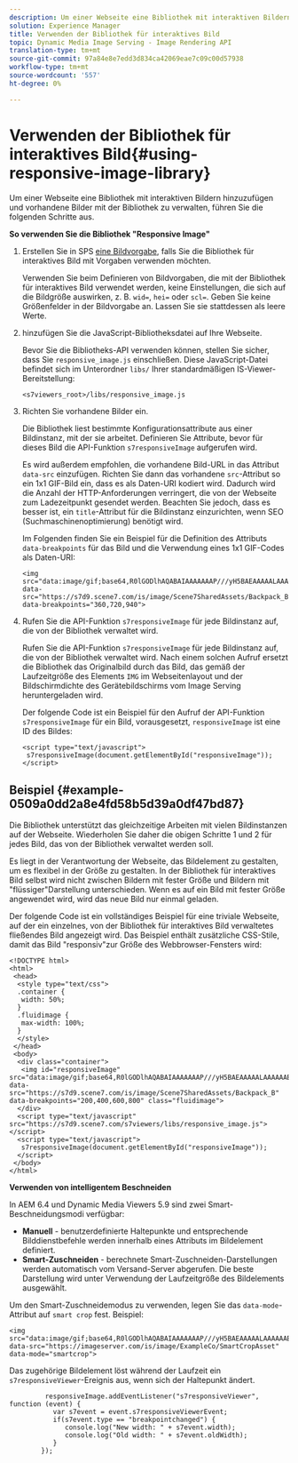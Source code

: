 ```yaml
---
description: Um einer Webseite eine Bibliothek mit interaktiven Bildern hinzuzufügen und vorhandene Bilder mit der Bibliothek zu verwalten, führen Sie die folgenden Schritte aus.
solution: Experience Manager
title: Verwenden der Bibliothek für interaktives Bild
topic: Dynamic Media Image Serving - Image Rendering API
translation-type: tm+mt
source-git-commit: 97a84e8e7edd3d834ca42069eae7c09c00d57938
workflow-type: tm+mt
source-wordcount: '557'
ht-degree: 0%

---
```



# Verwenden der Bibliothek für interaktives Bild{#using-responsive-image-library}

Um einer Webseite eine Bibliothek mit interaktiven Bildern hinzuzufügen und vorhandene Bilder mit der Bibliothek zu verwalten, führen Sie die folgenden Schritte aus.

**So verwenden Sie die Bibliothek &quot;Responsive Image&quot;**

1. Erstellen Sie in SPS [eine Bildvorgabe](http://help.adobe.com/en_US/scene7/using/WS2F6A1049-B41F-447d-A520-91227F9CDABF.html), falls Sie die Bibliothek für interaktives Bild mit Vorgaben verwenden möchten.

   Verwenden Sie beim Definieren von Bildvorgaben, die mit der Bibliothek für interaktives Bild verwendet werden, keine Einstellungen, die sich auf die Bildgröße auswirken, z. B. `wid=`, `hei=` oder `scl=`. Geben Sie keine Größenfelder in der Bildvorgabe an. Lassen Sie sie stattdessen als leere Werte.
1. hinzufügen Sie die JavaScript-Bibliotheksdatei auf Ihre Webseite.

   Bevor Sie die Bibliotheks-API verwenden können, stellen Sie sicher, dass Sie `responsive_image.js` einschließen. Diese JavaScript-Datei befindet sich im Unterordner `libs/` Ihrer standardmäßigen IS-Viewer-Bereitstellung:

   `<s7viewers_root>/libs/responsive_image.js`
1. Richten Sie vorhandene Bilder ein.

   Die Bibliothek liest bestimmte Konfigurationsattribute aus einer Bildinstanz, mit der sie arbeitet. Definieren Sie Attribute, bevor für dieses Bild die API-Funktion `s7responsiveImage` aufgerufen wird.

   Es wird außerdem empfohlen, die vorhandene Bild-URL in das Attribut `data-src` einzufügen. Richten Sie dann das vorhandene `src`-Attribut so ein 1x1 GIF-Bild ein, dass es als Daten-URI kodiert wird. Dadurch wird die Anzahl der HTTP-Anforderungen verringert, die von der Webseite zum Ladezeitpunkt gesendet werden. Beachten Sie jedoch, dass es besser ist, ein `title`-Attribut für die Bildinstanz einzurichten, wenn SEO (Suchmaschinenoptimierung) benötigt wird.

   Im Folgenden finden Sie ein Beispiel für die Definition des Attributs `data-breakpoints` für das Bild und die Verwendung eines 1x1 GIF-Codes als Daten-URI:

   ```
   <img src="data:image/gif;base64,R0lGODlhAQABAIAAAAAAAP///yH5BAEAAAAALAAAAAABAAEAAAIBRAA7" data-src="https://s7d9.scene7.com/is/image/Scene7SharedAssets/Backpack_B" data-breakpoints="360,720,940">
   ```

1. Rufen Sie die API-Funktion `s7responsiveImage` für jede Bildinstanz auf, die von der Bibliothek verwaltet wird.

   Rufen Sie die API-Funktion `s7responsiveImage` für jede Bildinstanz auf, die von der Bibliothek verwaltet wird. Nach einem solchen Aufruf ersetzt die Bibliothek das Originalbild durch das Bild, das gemäß der Laufzeitgröße des Elements `IMG` im Webseitenlayout und der Bildschirmdichte des Gerätebildschirms vom Image Serving heruntergeladen wird.

   Der folgende Code ist ein Beispiel für den Aufruf der API-Funktion `s7responsiveImage` für ein Bild, vorausgesetzt, `responsiveImage` ist eine ID des Bildes:

   ```
   <script type="text/javascript"> 
    s7responsiveImage(document.getElementById("responsiveImage")); 
   </script>
   ```

## Beispiel {#example-0509a0dd2a8e4fd58b5d39a0df47bd87}

Die Bibliothek unterstützt das gleichzeitige Arbeiten mit vielen Bildinstanzen auf der Webseite. Wiederholen Sie daher die obigen Schritte 1 und 2 für jedes Bild, das von der Bibliothek verwaltet werden soll.

Es liegt in der Verantwortung der Webseite, das Bildelement zu gestalten, um es flexibel in der Größe zu gestalten. In der Bibliothek für interaktives Bild selbst wird nicht zwischen Bildern mit fester Größe und Bildern mit &quot;flüssiger&quot;Darstellung unterschieden. Wenn es auf ein Bild mit fester Größe angewendet wird, wird das neue Bild nur einmal geladen.

Der folgende Code ist ein vollständiges Beispiel für eine triviale Webseite, auf der ein einzelnes, von der Bibliothek für interaktives Bild verwaltetes fließendes Bild angezeigt wird. Das Beispiel enthält zusätzliche CSS-Stile, damit das Bild &quot;responsiv&quot;zur Größe des Webbrowser-Fensters wird:

```
<!DOCTYPE html> 
<html> 
 <head> 
  <style type="text/css"> 
  .container { 
   width: 50%; 
  } 
  .fluidimage { 
   max-width: 100%; 
  } 
  </style> 
 </head> 
 <body> 
  <div class="container"> 
   <img id="responsiveImage" src="data:image/gif;base64,R0lGODlhAQABAIAAAAAAAP///yH5BAEAAAAALAAAAAABAAEAAAIBRAA7" data-src="https://s7d9.scene7.com/is/image/Scene7SharedAssets/Backpack_B" data-breakpoints="200,400,600,800" class="fluidimage"> 
  </div> 
  <script type="text/javascript" src="https://s7d9.scene7.com/s7viewers/libs/responsive_image.js"></script> 
  <script type="text/javascript"> 
   s7responsiveImage(document.getElementById("responsiveImage")); 
  </script> 
 </body> 
</html>
```

**Verwenden von intelligentem Beschneiden**

In AEM 6.4 und Dynamic Media Viewers 5.9 sind zwei Smart-Beschneidungsmodi verfügbar:

* **Manuell**  - benutzerdefinierte Haltepunkte und entsprechende Bilddienstbefehle werden innerhalb eines Attributs im Bildelement definiert.
* **Smart-Zuschneiden**  - berechnete Smart-Zuschneiden-Darstellungen werden automatisch vom Versand-Server abgerufen. Die beste Darstellung wird unter Verwendung der Laufzeitgröße des Bildelements ausgewählt.

Um den Smart-Zuschneidemodus zu verwenden, legen Sie das `data-mode`-Attribut auf `smart crop` fest. Beispiel:

```
<img 
src="data:image/gif;base64,R0lGODlhAQABAIAAAAAAAP///yH5BAEAAAAALAAAAAABAAEAAAIBRAA7" 
data-src="https://imageserver.com/is/image/ExampleCo/SmartCropAsset" 
data-mode="smartcrop">
```

Das zugehörige Bildelement löst während der Laufzeit ein `s7responsiveViewer`-Ereignis aus, wenn sich der Haltepunkt ändert.

```
         responsiveImage.addEventListener("s7responsiveViewer", function (event) { 
           var s7event = event.s7responsiveViewerEvent; 
           if(s7event.type == "breakpointchanged") { 
              console.log("New width: " + s7event.width); 
              console.log("Old width: " + s7event.oldWidth); 
           } 
        });
```

